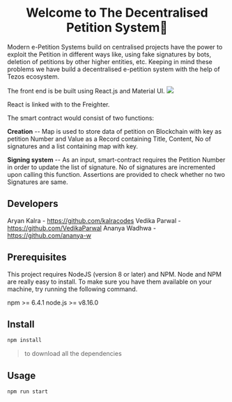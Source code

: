 
<h1 align="center">Welcome to The Decentralised Petition System👋</h1>

Modern e-Petition Systems build on centralised projects have the power to exploit the Petition in different ways like, using fake signatures by bots, deletion of petitions by other higher entities, etc. 
Keeping in mind these problems we have build a decentralised e-petition system with the help of Tezos ecosystem.

The front end is be built using React.js and Material UI.
![](https://freeimage.host/i/JPZBL12)

React is linked with to the Freighter.

The smart contract would consist of two functions:

**Creation** -- Map is used to store data of petition on Blockchain with key as petition Number and Value as a Record containing Title, Content, No of signatures and a list containing map with key.

**Signing system** -- As an input, smart-contract requires the Petition Number in order to update the list of signature. No of signatures are incremented upon calling this function. Assertions are provided to check whether no two Signatures are same. 

## Developers
Aryan Kalra - https://github.com/kalracodes
Vedika Parwal - https://github.com/VedikaParwal
Ananya Wadhwa - https://github.com/ananya-w

## Prerequisites
This project requires NodeJS (version 8 or later) and NPM. Node and NPM are really easy to install. To make sure you have them available on your machine, try running the following command.

npm >= 6.4.1
node.js >= v8.16.0

##  Install

```sh
npm install
```
>to download all the dependencies

##  Usage

```sh
npm run start
```
